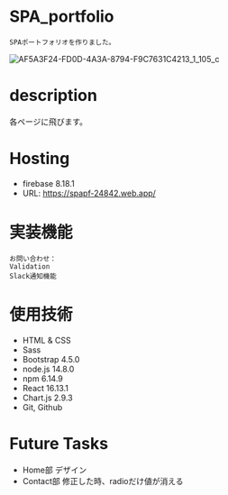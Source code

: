 # SPA_portfolio
```
SPAポートフォリオを作りました。
```
![AF5A3F24-FD0D-4A3A-8794-F9C7631C4213_1_105_c](https://user-images.githubusercontent.com/67915047/101193629-36622100-36a0-11eb-95e0-8105d97df2f5.jpeg)
# description
各ページに飛びます。

# Hosting
* firebase 8.18.1
* URL: https://spapf-24842.web.app/

# 実装機能
```
お問い合わせ：
Validation
Slack通知機能
```

# 使用技術
- HTML & CSS
- Sass
- Bootstrap 4.5.0
- node.js 14.8.0
- npm 6.14.9
- React 16.13.1
- Chart.js 2.9.3
- Git, Github

# Future Tasks
* Home部 デザイン
* Contact部 修正した時、radioだけ値が消える
<!-- * 削除機能（firestore） -->
<!-- * 非同期通信 -->
<!-- - JavaScript （英訳機能） -->